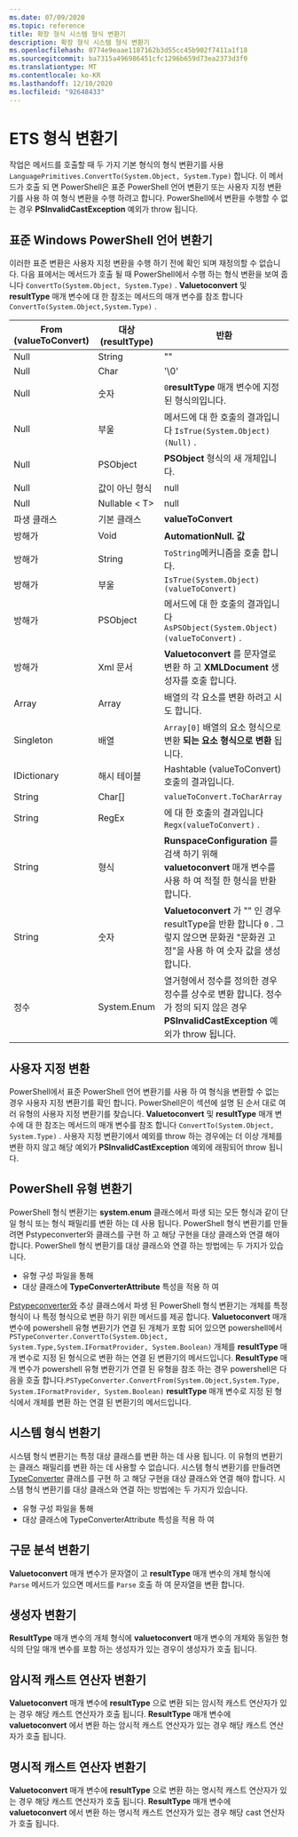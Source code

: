 ```yaml
---
ms.date: 07/09/2020
ms.topic: reference
title: 확장 형식 시스템 형식 변환기
description: 확장 형식 시스템 형식 변환기
ms.openlocfilehash: 0774e9eaae1187162b3d55cc45b902f7411a1f18
ms.sourcegitcommit: ba7315a496986451cfc1296b659d73ea2373d3f0
ms.translationtype: MT
ms.contentlocale: ko-KR
ms.lasthandoff: 12/10/2020
ms.locfileid: "92648433"
---
```

# <a name="ets-type-converters"></a>ETS 형식 변환기

작업은 메서드를 호출할 때 두 가지 기본 형식의 형식 변환기를 사용 `LanguagePrimitives.ConvertTo(System.Object, System.Type)` 합니다. 이 메서드가 호출 되 면 PowerShell은 표준 PowerShell 언어 변환기 또는 사용자 지정 변환기를 사용 하 여 형식 변환을 수행 하려고 합니다. PowerShell에서 변환을 수행할 수 없는 경우 **PSInvalidCastException** 예외가 throw 됩니다.

## <a name="standard-windows-powershell-language-converters"></a>표준 Windows PowerShell 언어 변환기

이러한 표준 변환은 사용자 지정 변환을 수행 하기 전에 확인 되며 재정의할 수 없습니다. 다음 표에서는 메서드가 호출 될 때 PowerShell에서 수행 하는 형식 변환을 보여 줍니다 `ConvertTo(System.Object, System.Type)` . **Valuetoconvert** 및 **resultType** 매개 변수에 대 한 참조는 메서드의 매개 변수를 참조 합니다 `ConvertTo(System.Object,System.Type)` .

| From (valueToConvert) |  대상 (resultType)  |                                                                               반환                                                                               |
| --------------------- | ----------------- | ------------------------------------------------------------------------------------------------------------------------------------------------------------------- |
| Null                  | String            | ""                                                                                                                                                                  |
| Null                  | Char              | '\0'                                                                                                                                                                |
| Null                  | 숫자           | `0`**resultType** 매개 변수에 지정 된 형식의입니다.                                                                                                          |
| Null                  | 부울           | 메서드에 대 한 호출의 결과입니다 `IsTrue(System.Object)(Null)` .                                                                                                        |
| Null                  | PSObject          | **PSObject** 형식의 새 개체입니다.                                                                                                                                    |
| Null                  | 값이 아닌 형식    | null                                                                                                                                                               |
| Null                  | Nullable &lt; T&gt; | null                                                                                                                                                               |
| 파생 클래스         | 기본 클래스        | **valueToConvert**                                                                                                                                                  |
| 방해가              | Void              | **AutomationNull. 값**                                                                                                                                            |
| 방해가              | String            | `ToString`메커니즘을 호출 합니다.                                                                                                                                         |
| 방해가              | 부울           | `IsTrue(System.Object) (valueToConvert)`                                                                                                                            |
| 방해가              | PSObject          | 메서드에 대 한 호출의 결과입니다 `AsPSObject(System.Object) (valueToConvert)` .                                                                                         |
| 방해가              | Xml 문서      | **Valuetoconvert** 를 문자열로 변환 하 고 **XMLDocument** 생성자를 호출 합니다.                                                                                      |
| Array                 | Array             | 배열의 각 요소를 변환 하려고 시도 합니다.                                                                                                                      |
| Singleton             | 배열             | `Array[0]` 배열의 요소 형식으로 변환 **되는 요소 형식으로 변환** 됩니다.                                                                            |
| IDictionary           | 해시 테이블        | Hashtable (valueToConvert) 호출의 결과입니다.                                                                                                                       |
| String                | Char[]            | `valueToConvert.ToCharArray`                                                                                                                                        |
| String                | RegEx             | 에 대 한 호출의 결과입니다 `Regx(valueToConvert)` .                                                                                                                          |
| String                | 형식              | **RunspaceConfiguration** 를 검색 하기 위해 **valuetoconvert** 매개 변수를 사용 하 여 적절 한 형식을 반환 합니다.                                                 |
| String                | 숫자           | **Valuetoconvert** 가 "" 인 경우 resultType을 반환 합니다 `0` .  그렇지 않으면 문화권 "문화권 고정"을 사용 하 여 숫자 값을 생성 합니다.                       |
| 정수               | System.Enum       | 열거형에서 정수를 정의한 경우 정수를 상수로 변환 합니다. 정수가 정의 되지 않은 경우 **PSInvalidCastException** 예외가 throw 됩니다. |

## <a name="custom-conversions"></a>사용자 지정 변환

PowerShell에서 표준 PowerShell 언어 변환기를 사용 하 여 형식을 변환할 수 없는 경우 사용자 지정 변환기를 확인 합니다. PowerShell은이 섹션에 설명 된 순서 대로 여러 유형의 사용자 지정 변환기를 찾습니다. **Valuetoconvert** 및 **resultType** 매개 변수에 대 한 참조는 메서드의 매개 변수를 참조 합니다 `ConvertTo(System.Object, System.Type)` . 사용자 지정 변환기에서 예외를 throw 하는 경우에는 더 이상 개체를 변환 하지 않고 해당 예외가 **PSInvalidCastException** 예외에 래핑되어 throw 됩니다.

## <a name="powershell-type-converter"></a>PowerShell 유형 변환기

PowerShell 형식 변환기는 **system.enum** 클래스에서 파생 되는 모든 형식과 같이 단일 형식 또는 형식 패밀리를 변환 하는 데 사용 됩니다. PowerShell 형식 변환기를 만들려면 Pstypeconverter와 클래스를 구현 하 고 해당 구현을 대상 클래스와 연결 해야 합니다. PowerShell 형식 변환기를 대상 클래스와 연결 하는 방법에는 두 가지가 있습니다.

- 유형 구성 파일을 통해
- 대상 클래스에 **TypeConverterAttribute** 특성을 적용 하 여

[Pstypeconverter와](/dotnet/api/system.management.automation.pstypeconverter) 추상 클래스에서 파생 된 PowerShell 형식 변환기는 개체를 특정 형식이 나 특정 형식으로 변환 하기 위한 메서드를 제공 합니다. **Valuetoconvert** 매개 변수에 powershell 유형 변환기가 연결 된 개체가 포함 되어 있으면 powershell에서`PSTypeConverter.ConvertTo(System.Object, System.Type,System.IFormatProvider, System.Boolean)`
개체를 **resultType** 매개 변수로 지정 된 형식으로 변환 하는 연결 된 변환기의 메서드입니다. **ResultType** 매개 변수가 powershell 유형 변환기가 연결 된 유형을 참조 하는 경우 powershell은 다음을 호출 합니다.`PSTypeConverter.ConvertFrom(System.Object,System.Type, System.IFormatProvider, System.Boolean)`
**resultType** 매개 변수로 지정 된 형식에서 개체를 변환 하는 연결 된 변환기의 메서드입니다.

## <a name="system-type-converter"></a>시스템 형식 변환기

시스템 형식 변환기는 특정 대상 클래스를 변환 하는 데 사용 됩니다. 이 유형의 변환기는 클래스 패밀리를 변환 하는 데 사용할 수 없습니다. 시스템 형식 변환기를 만들려면 [TypeConverter](/dotnet/api/system.management.automation.runspaces.typedata.typeconverter#System_Management_Automation_Runspaces_TypeData_TypeConverter) 클래스를 구현 하 고 해당 구현을 대상 클래스와 연결 해야 합니다. 시스템 형식 변환기를 대상 클래스와 연결 하는 방법에는 두 가지가 있습니다.

- 유형 구성 파일을 통해
- 대상 클래스에 TypeConverterAttribute 특성을 적용 하 여

## <a name="parse-converter"></a>구문 분석 변환기

**Valuetoconvert** 매개 변수가 문자열이 고 **resultType** 매개 변수의 개체 형식에 `Parse` 메서드가 있으면 메서드를 `Parse` 호출 하 여 문자열을 변환 합니다.

## <a name="constructor-converter"></a>생성자 변환기

**ResultType** 매개 변수의 개체 형식에 **valuetoconvert** 매개 변수의 개체와 동일한 형식의 단일 매개 변수를 포함 하는 생성자가 있는 경우이 생성자가 호출 됩니다.

## <a name="implicit-cast-operator-converter"></a>암시적 캐스트 연산자 변환기

**Valuetoconvert** 매개 변수에 **resultType** 으로 변환 되는 암시적 캐스트 연산자가 있는 경우 해당 캐스트 연산자가 호출 됩니다. **ResultType** 매개 변수에 **valuetoconvert** 에서 변환 하는 암시적 캐스트 연산자가 있는 경우 해당 캐스트 연산자가 호출 됩니다.

## <a name="explicit-cast-operator-converter"></a>명시적 캐스트 연산자 변환기

**Valuetoconvert** 매개 변수에 **resultType** 으로 변환 하는 명시적 캐스트 연산자가 있는 경우 해당 캐스트 연산자가 호출 됩니다. **ResultType** 매개 변수에 **valuetoconvert** 에서 변환 하는 명시적 캐스트 연산자가 있는 경우 해당 cast 연산자가 호출 됩니다.
